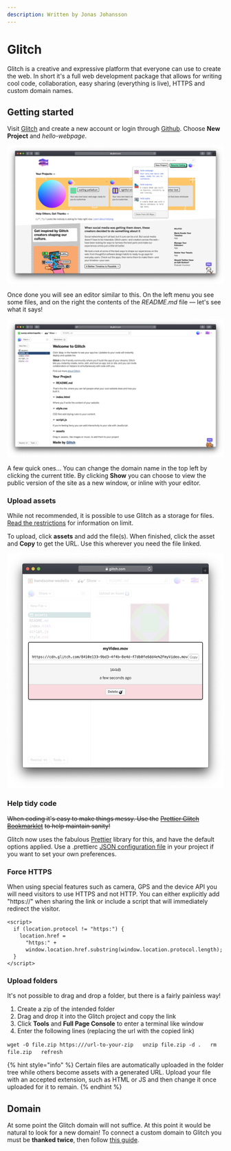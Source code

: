 ```yaml
---
description: Written by Jonas Johansson
---
```


# Glitch

Glitch is a creative and expressive platform that everyone can use to create the web. In short it's a full web development package that allows for writing cool code, collaboration, easy sharing \(everything is live\), HTTPS and custom domain names.

## Getting started

Visit [Glitch](https://glitch.com/) and create a new account or login through [Github](https://github.com). Choose **New Project** and _hello-webpage_.

![](../.gitbook/assets/screenshot-2019-09-23-at-22.47.33.png)

Once done you will see an editor similar to this. On the left menu you see some files, and on the right the contents of the _README.md_ file — let's see what it says!

![](../.gitbook/assets/screenshot-2019-09-23-at-22.51.39.png)

A few quick ones… You can change the domain name in the top left by clicking the current title. By clicking **Show** you can choose to view the public version of the site as a new window, or inline with your editor.

### Upload assets

While not recommended, it is possible to use Glitch as a storage for files. [Read the restrictions](https://glitch.com/help/restrictions/) for information on limit.

To upload, click **assets** and add the file\(s\). When finished, click the asset and **Copy** to get the URL. Use this wherever you need the file linked.

![](../.gitbook/assets/glitch-upload.png)

### Help tidy code

~~When coding it's easy to make things messy. Use the~~ [~~Prettier Glitch Bookmarklet~~](https://prettier-new.glitch.me/) ~~to help maintain sanity!~~

Glitch now uses the fabulous [Prettier](https://prettier.io/) library for this, and have the default options applied. Use a .prettierc [JSON configuration file](https://prettier.io/docs/en/configuration.html#basic-configuration) in your project if you want to set your own preferences.

### Force HTTPS

When using special features such as camera, GPS and the device API you will need visitors to use HTTPS and not HTTP. You can either explicitly  add "https://" when sharing the link or include a script that will immediately redirect the visitor.

```markup
<script>
  if (location.protocol != "https:") {
    location.href =
      "https:" +
      window.location.href.substring(window.location.protocol.length);
  }
</script>
```

### Upload folders

It's not possible to drag and drop a folder, but there is a fairly painless way! 

1. Create a zip of the intended folder
2. Drag and drop it into the Glitch project and copy the link
3. Click **Tools** and **Full Page Console** to enter a terminal like window
4. Enter the following lines \(replacing the url with the copied link\)

`wget -O file.zip https:///url-to-your-zip  
unzip file.zip -d .  
rm file.zip  
refresh`

{% hint style="info" %}
Certain files are automatically uploaded in the folder tree while others become assets with a generated URL. Upload your file with an accepted extension, such as HTML or JS and then change it once uploaded for it to remain.
{% endhint %}

## Domain

At some point the Glitch domain will not suffice. At this point it would be natural to look for a new domain! To connect a custom domain to Glitch you must be **thanked twice**, then follow [this guide](https://glitch.com/help/custom-domain/). 

